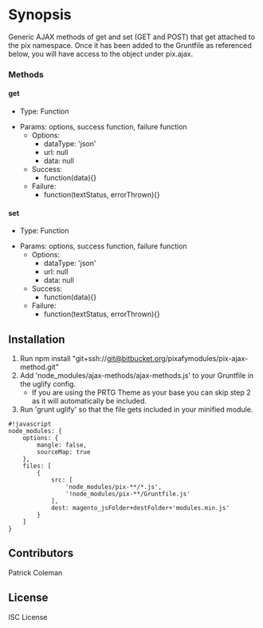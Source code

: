 # Synopsis #

Generic AJAX methods of get and set (GET and POST) that get attached to the pix namespace. Once it has been added to the Gruntfile as referenced below, you will have access to the object under pix.ajax.

### Methods ###
#### get ####
* Type: Function
+ Params: options, success function, failure function
    + Options:
        * dataType: 'json'
        * url: null
        * data: null
    + Success:
        * function(data){}
    + Failure:
        * function(textStatus, errorThrown){}
#### set ####
* Type: Function
+ Params: options, success function, failure function
    + Options:
        * dataType: 'json'
        * url: null
        * data: null
    + Success:
        * function(data){}
    + Failure:
        * function(textStatus, errorThrown){}

## Installation ##
1. Run npm install "git+ssh://git@bitbucket.org/pixafymodules/pix-ajax-method.git"
2. Add 'node_modules/ajax-methods/ajax-methods.js' to your Gruntfile in the uglify config.
    *  If you are using the PRTG Theme as your base you can skip step 2 as it will automatically be included.
3. Run 'grunt uglify' so that the file gets included in your minified module.


```
#!javascript
node_modules: {
    options: {
        mangle: false,
        sourceMap: true
    },
    files: [
        {
            src: [
                'node_modules/pix-**/*.js',
                '!node_modules/pix-**/Gruntfile.js'
            ],
            dest: magento_jsFolder+destFolder+'modules.min.js'
        }
    ]
}

```

 

## Contributors

Patrick Coleman

## License

ISC License